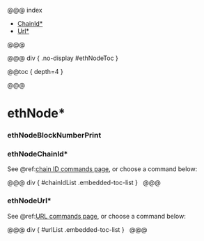 @@@ index

* [ChainId*](chain_id.md)
* [Url*](url.md)

@@@

@@@ div { .no-display #ethNodeToc }

@@toc { depth=4 }

@@@


# ethNode*

### ethNodeBlockNumberPrint

### ethNodeChainId*

See @ref:[chain ID commands page](chain_id.md), or choose a command below:

@@@ div { #chainIdList .embedded-toc-list }
&nbsp;
@@@

### ethNodeUrl*

See @ref:[URL commands page](url.md), or choose a command below:

@@@ div { #urlList .embedded-toc-list }
&nbsp;
@@@
